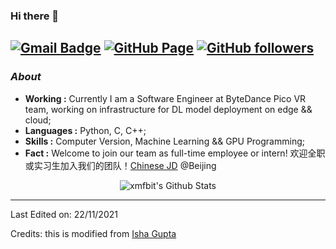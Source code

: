 ### Hi there 👋
<!-- This is modified from https://github.com/durgeshsamariya/awesome-github-profile-readme-templates/blob/master/Isha2103.md -->

[![Gmail Badge](https://img.shields.io/badge/-xmfbit@gmail.com-c14438?style=flat-square&logo=Gmail&logoColor=white&link=mailto:xmfbit@gmail.com)](mailto:xmfbit@gmail.com) [![GitHub Page](https://img.shields.io/badge/-xmfbit.github.io-c14438?style=flat-square&logo=Website&logoColor=white&link=https://xmfbit.github.io)](https://xmfbit.github.io) [![GitHub followers](https://img.shields.io/github/followers/xmfbit.svg?style=social&label=Follow&maxAge=2592000)](https://github.com/xmfbit?tab=followers)
---------------------------------------------------------------------------------------------------------------------------------------------------------------------------------
### <i>About</i>

-  **Working :** Currently I am a Software Engineer	at ByteDance Pico VR team, working on infrastructure for DL model deployment on edge && cloud;
-  **Languages :** Python, C, C++;
-  **Skills :** Computer Version, Machine Learning && GPU Programming;
-  **Fact :** Welcome to join our team as full-time employee or intern! 欢迎全职或实习生加入我们的团队！[Chinese JD](https://jobs.bytedance.com/experienced/position/7025252535225534751/detail) @Beijing


<p align="center">
  <img alt="xmfbit's Github Stats" src="https://github-readme-stats.vercel.app/api?username=xmfbit&show_icons=true&theme=radical">
</p>


-----
Last Edited on: 22/11/2021

Credits: this is modified from [Isha Gupta](https://github.com/Isha2103)
